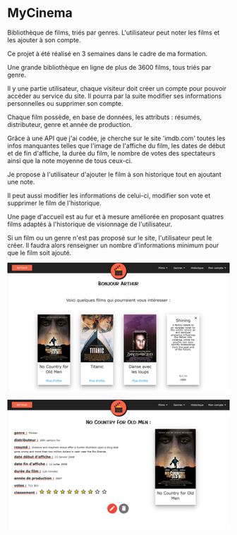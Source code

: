 # MyCinema
Bibliothèque de films, triés par genres. L'utilisateur peut noter les films et les ajouter à son compte.

Ce projet à été réalisé en 3 semaines dans le cadre de ma formation.

Une grande bibliothèque en ligne de plus de 3600 films, tous triés par genre. 

Il y une partie utilisateur, chaque visiteur doit créer un compte pour pouvoir accéder au service du site. 
Il pourra par la suite modifier ses informations personnelles ou supprimer son compte. 

Chaque film possède, en base de données, les attributs : résumés, distributeur, genre et année de production.

Grâce à une API que j'ai codée, je cherche sur le site 'imdb.com' toutes les infos manquantes telles que l'image de l'affiche du film, les dates de début et de fin d'affiche, la durée du film, le nombre de votes des spectateurs ainsi que la note moyenne de tous ceux-ci.

Je propose à l'utilisateur d'ajouter le film à son historique tout en ajoutant une note. 

Il peut aussi modifier les informations de celui-ci, modifier son vote et supprimer le film de l'historique. 

Une page d'accueil est au fur et à mesure améliorée en proposant quatres films adaptés à l'historique de visionnage de l'utilisateur.

Si un film ou un genre n'est pas proposé sur le site, l'utilisateur peut le créer. Il faudra alors renseigner un nombre d'informations minimum pour que le film soit ajouté. 

![Home](https://github.com/arttit/MyCinema/blob/master/home.png)

![Film](https://github.com/arttit/MyCinema/blob/master/film.png)

